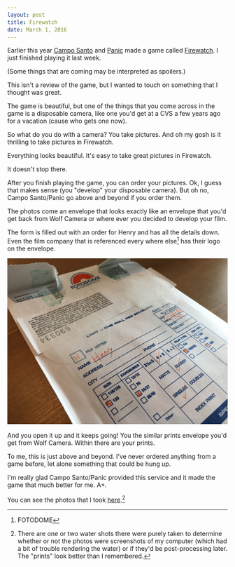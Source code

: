 ```yaml
---
layout: post
title: Firewatch
date: March 1, 2016
---
```


Earlier this year [Campo Santo](http://www.camposanto.com) and [Panic](http://www.panic.com) made a game called [Firewatch](http://www.firewatchgame.com). I just finished playing it last week.

(Some things that are coming may be interpreted as spoilers.)

This isn't a review of the game, but I wanted to touch on something that I thought was great.

The game is beautiful, but one of the things that you come across in the game is a disposable camera, like one you'd get at a CVS a few years ago for a vacation (cause who gets one now).

So what do you do with a camera? You take pictures. And oh my gosh is it thrilling to take pictures in Firewatch.

Everything looks beautiful. It's easy to take great pictures in Firewatch.

It doesn't stop there.

After you finish playing the game, you can order your pictures. Ok, I guess that makes sense (you "develop" your disposable camera). But oh no, Campo Santo/Panic go above and beyond if you order them.

The photos come an envelope that looks exactly like an envelope that you'd get back from Wolf Camera or where ever you decided to develop your film.

The form is filled out with an order for Henry and has all the details down. Even the film company that is referenced every where else[^1] has their logo on the envelope.

[!["The FOTODOME shipping envelope."](/files/2016/03/01/firewatch_envelope_1.png)](/files/2016/03/01/firewatch_envelope_1.png)

And you open it up and it keeps going! You the similar prints envelope you'd get from Wolf Camera. Within there are your prints.

To me, this is just above and beyond. I've never ordered anything from a game before, let alone something that could be hung up.

I'm really glad Campo Santo/Panic provided this service and it made the game that much better for me. A+.

You can see the photos that I took [here](https://firewatch.camera/HalfGlacierBridge/).[^2]

[^1]: FOTODOME
[^2]: There are one or two water shots there were purely taken to determine whether or not the photos were screenshots of my computer (which had a bit of trouble rendering the water) or if they'd be post-processing later. The "prints" look better than I remembered.
